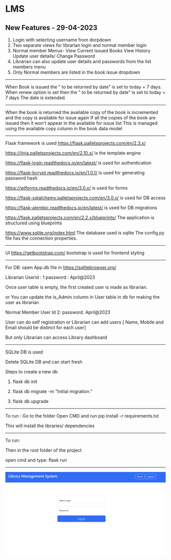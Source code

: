 # LMS

New Features - 29-04-2023
-------------
1. Login with selecting username from dorpdown
2. Two separate views for librarian login and normal member login
3. Normal member Menus-
    View Current Issued Books
    View History
    Update user details/ Change Password
4.  Librarian can also update user details and passwords from the list members menu
5.  Only Normal members are listed in the book issue dropdown


------------------------------------------

When Book is issued the " to be returned by date" is set to today + 7 days.
When renew option is set then the " to be returned by date" is set to today + 7 days
The date is extended.

-------------------------------------------

When the book is returned the available copy of the book is incremented and the copy is available for issue again
If all the copies of the book are issued then it won't appear in the available for issue list
This is managed using the available copy column in the book data model

--------------------------------------------
Flask  framework is used
https://flask.palletsprojects.com/en/2.3.x/

https://jinja.palletsprojects.com/en/2.10.x/
is the template engine


https://flask-login.readthedocs.io/en/latest/
is used for authentication

https://flask-bcrypt.readthedocs.io/en/1.0.1/
is used for generating password hash


https://wtforms.readthedocs.io/en/3.0.x/
is used for forms

https://flask-sqlalchemy.palletsprojects.com/en/3.0.x/
is used for DB access


https://flask-alembic.readthedocs.io/en/latest/
is used for DB migrations

https://flask.palletsprojects.com/en/2.2.x/blueprints/
The application is structured using blueprints


https://www.sqlite.org/index.html
The database used is sqlite
The config.py file has the connection properties.


-------------------------------------------

UI
https://getbootstrap.com/
bootstrap is used for frontend styling 


----------------------------------------------
For DB:
open App.db file in https://sqlitebrowser.org/

Librarian
Userid : 1
password : April@2023

Once user table is empty, the first created user is made as librarian.

or You can update the is_Admin column in User table in db for making the user as librarian


Normal Member
User Id 2: 
password: April@2023






User can do self registration or Librarian can add users [ Name, Mobile and Email  should be distinct for each user]

But only Librarian can access Library dashboard

______________________________________________________________________________________


SQLite DB is used

Delete SQLite DB and can start fresh

Steps to create a new db

1.  flask db init

2.  flask db migrate -m "Initial migration."

3.  flask db upgrade


-------------------------------------------------------------------------------------------



To run : 
Go to the folder
Open CMD
and run
pip install -r requirements.txt

This will install the libraries/ dependencies

----------------------------------------------------------------------------------------------

To run:

Then in the root folder of the project

open cmd and type:    flask run


--------------------------------------------------------------------------------------------


![img.png](img.png)